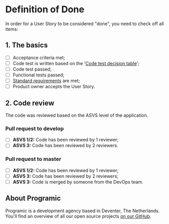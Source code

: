 # Definition of Done
In order for a User Story to be considered "done", you need to check off all items:

## 1. The basics
- [ ] Acceptance criteria met;
- [ ] Code test is written based on the '[Code test decision table](/code-test-decision-table.md)';
- [ ] Code test passed;
- [ ] Functional tests passed;
- [ ] [Standard requirements](/standard-requirements.md) are met;
- [ ] Product owner accepts the User Story.

## 2. Code review
The code was reviewed based on the ASVS level of the application.

### Pull request to develop

- [ ] **ASVS 1/2:** Code has been reviewed by 1 reviewer;
- [ ] **ASVS 3:** Code has been reviewed by 2 reviewers.

### Pull request to master

- [ ] **ASVS 1/2:** Code has been reviewed by 1 reviewer;
- [ ] **ASVS 3:** Code has been reviewed by 2 reviewers;
- [ ] **ASVS 3:** Code is merged by someone from the DevOps team.

## About Programic

Programic is a development agency based in Deventer, The Netherlands. You'll find an overview of all our open source projects [on our GitHub](https://github.com/programic).
